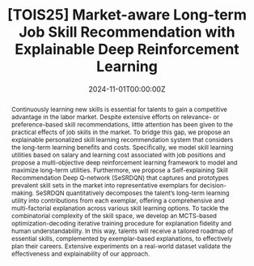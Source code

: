 ---
title: '[TOIS25] Market-aware Long-term Job Skill Recommendation with Explainable Deep Reinforcement Learning'

# Authors
# If you created a profile for a user (e.g. the default `admin` user), write the username (folder name) here
# and it will be replaced with their full name and linked to their profile.
authors: [Ying Sun, Yang Ji, Hengshu Zhu, Fuzhen Zhuang, Qing He, Hui Xiong]

# Author notes (optional)
author_notes: []

date: '2024-11-01T00:00:00Z'
doi: ''

# Schedule page publish date (NOT publication's date).
publishDate: '2024-11-01T00:00:00Z'

# Publication type.
# Accepts a single type but formatted as a YAML list (for Hugo requirements).
# Enter a publication type from the CSL standard.
publication_types: ['article-journal']

# Publication name and optional abbreviated publication name.
publication: ACM Transactions on Information Systems
publication_short: ACM TOIS

abstract: Continuously learning new skills is essential for talents to gain a competitive advantage in the labor market. Despite extensive efforts on relevance- or preference-based skill recommendations, little attention has been given to the practical effects of job skills in the market. To bridge this gap, we propose an explainable personalized skill learning recommendation system that considers the long-term learning benefits and costs. Specifically, we model skill learning utilities based on salary and learning cost associated with job positions and propose a multi-objective deep reinforcement learning framework to model and maximize long-term utilities. Furthermore, we propose a Self-explaining Skill Recommendation Deep Q-network (SeSRDQN) that captures and prototypes prevalent skill sets in the market into representative exemplars for decision-making. SeSRDQN quantitatively decomposes the talent’s long-term learning utility into contributions from each exemplar, offering a comprehensive and multi-factorial explanation across various skill learning options. To tackle the combinatorial complexity of the skill space, we develop an MCTS-based optimization-decoding iterative training procedure for explanation fidelity and human understandability. In this way, talents will receive a tailored roadmap of essential skills, complemented by exemplar-based explanations, to effectively plan their careers. Extensive experiments on a real-world dataset validate the effectiveness and explainability of our approach.

# Summary. An optional shortened abstract.
summary: Continuously learning new skills is essential for talents to gain a competitive advantage in the labor market. Despite extensive efforts...

tags: []

# Display this page in the Featured widget?
featured: true

# Custom links (uncomment lines below)
# links:
# - name: Custom Link
#   url: http://example.org

url_pdf: ''
url_code: ''
url_dataset: ''
url_poster: ''
url_project: ''
url_slides: ''
url_source: ''
url_video: ''
---